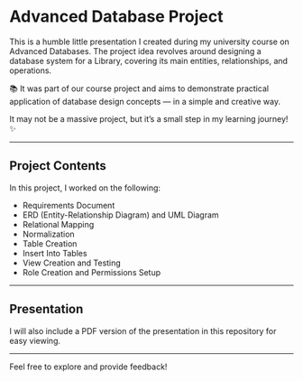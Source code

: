 # Advanced Database Project

This is a humble little presentation I created during my university course on Advanced Databases. The project idea revolves around designing a database system for a Library, covering its main entities, relationships, and operations.

📚 It was part of our course project and aims to demonstrate practical application of database design concepts — in a simple and creative way.

 It may not be a massive project, but it’s a small step in my learning journey!✨

---

## Project Contents

In this project, I worked on the following:

- Requirements Document  
- ERD (Entity-Relationship Diagram) and UML Diagram  
- Relational Mapping  
- Normalization  
- Table Creation  
- Insert Into Tables  
- View Creation and Testing  
- Role Creation and Permissions Setup  

---

## Presentation

I will also include a PDF version of the presentation in this repository for easy viewing.

---

Feel free to explore and provide feedback!
